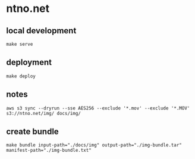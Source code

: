 # ntno.net

## local development
```make serve```

## deployment
```make deploy```

## notes
```aws s3 sync --dryrun --sse AES256 --exclude '*.mov' --exclude '*.MOV' s3://ntno.net/img/ docs/img/```

## create bundle
```
make bundle input-path="./docs/img" output-path="./img-bundle.tar" manifest-path="./img-bundle.txt"
```